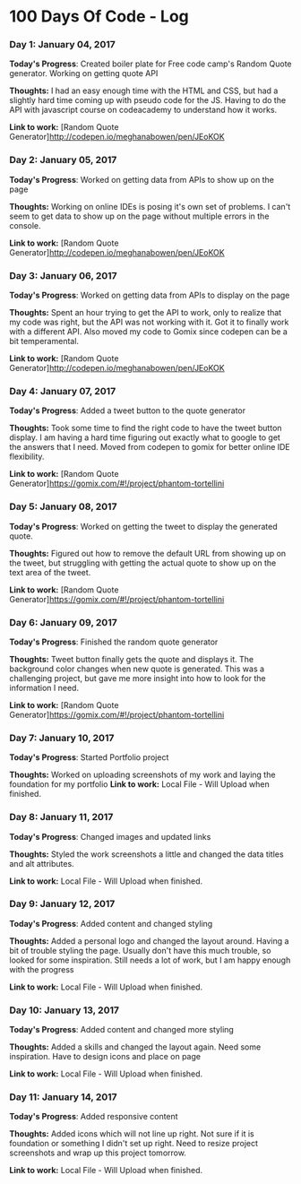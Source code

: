 # 100 Days Of Code - Log

### Day 1: January 04, 2017

**Today's Progress**: Created boiler plate for Free code camp's Random Quote generator. Working on getting quote API

**Thoughts:**  I had an easy enough time with the HTML and CSS, but had a slightly hard time coming up with pseudo code for the JS. Having to do the API with javascript course on codeacademy to understand how it works.

**Link to work:** [Random Quote Generator]http://codepen.io/meghanabowen/pen/JEoKOK

### Day 2: January 05, 2017

**Today's Progress**: Worked on getting data from APIs to show up on the page

**Thoughts:**  Working on online IDEs is posing it's own set of problems. I can't seem to get data to show up on the page without multiple errors in the console.

**Link to work:** [Random Quote Generator]http://codepen.io/meghanabowen/pen/JEoKOK

### Day 3: January 06, 2017

**Today's Progress**: Worked on getting data from APIs to display on the page

**Thoughts:**  Spent an hour trying to get the API to work, only to realize that my code was right, but the API was not working with it. Got it to finally work with a different API. Also moved my code to Gomix since codepen can be a bit temperamental.

**Link to work:** [Random Quote Generator]http://codepen.io/meghanabowen/pen/JEoKOK

### Day 4: January 07, 2017

**Today's Progress**: Added a tweet button to the quote generator

**Thoughts:**  Took some time to find the right code to have the tweet button display. I am having a hard time figuring out exactly what to google to get the answers that I need. Moved from codepen to gomix for better online IDE flexibility.

**Link to work:** [Random Quote Generator]https://gomix.com/#!/project/phantom-tortellini

### Day 5: January 08, 2017

**Today's Progress**: Worked on getting the tweet to display the generated quote.

**Thoughts:**  Figured out how to remove the default URL from showing up on the tweet, but struggling with getting the actual quote to show up on the text area of the tweet.

**Link to work:** [Random Quote Generator]https://gomix.com/#!/project/phantom-tortellini

### Day 6: January 09, 2017

**Today's Progress**: Finished the random quote generator

**Thoughts:**  Tweet button finally gets the quote and displays it. The background color changes when new quote is generated. This was a challenging project, but gave me more insight into how to look for the information I need.

**Link to work:** [Random Quote Generator]https://gomix.com/#!/project/phantom-tortellini

### Day 7: January 10, 2017

**Today's Progress**: Started Portfolio project

**Thoughts:**  Worked on uploading screenshots of my work and laying the foundation for my portfolio
**Link to work:** Local File - Will Upload when finished.

### Day 8: January 11, 2017

**Today's Progress**: Changed images and updated links

**Thoughts:**  Styled the work screenshots a little and changed the data titles and alt attributes.

**Link to work:**  Local File - Will Upload when finished.

### Day 9: January 12, 2017

**Today's Progress**: Added content and changed styling

**Thoughts:**  Added a personal logo and changed the layout around. Having a bit of trouble styling the page. Usually don't have this much trouble, so looked for some inspiration. Still needs a lot of work, but I am happy enough with the progress

**Link to work:**  Local File - Will Upload when finished.

### Day 10: January 13, 2017

**Today's Progress**: Added content and changed more styling

**Thoughts:**  Added a skills and changed the layout again. Need some inspiration. Have to design icons and place on page

**Link to work:**  Local File - Will Upload when finished.

### Day 11: January 14, 2017

**Today's Progress**: Added responsive content

**Thoughts:**  Added icons which will not line up right. Not sure if it is foundation or something I didn't set up right. Need to resize project screenshots and wrap up this project tomorrow.

**Link to work:**  Local File - Will Upload when finished.
